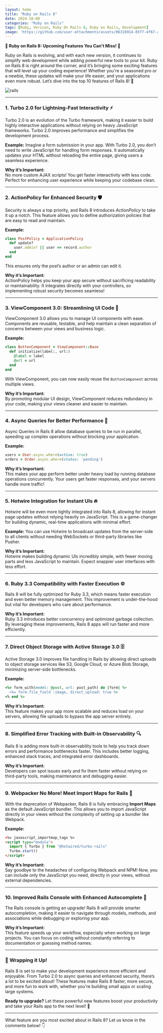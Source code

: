 ```yaml
---
layout: home
title: "Ruby on Rails 8"
date: 2024-10-08
categories: "Ruby on Rails"
tags: [Ruby, Version, Ruby On Rails 8, Ruby on Rails, Development]
image: 'https://github.com/user-attachments/assets/06316914-85f7-4f67-a4ae-1bf01e79fd93'
---
```


**🚀 Ruby on Rails 8: Upcoming Features You Can't Miss! 🌟**

Ruby on Rails is evolving, and with each new version, it continues to simplify web development while adding powerful new tools to your kit. Ruby on Rails 8 is right around the corner, and it’s bringing some exciting features that will level up your coding experience! Whether you're a seasoned pro or a newbie, these updates will make your life easier, and your applications even more robust. Let’s dive into the top 10 features of Rails 8! 🚀

![rails](https://github.com/user-attachments/assets/06316914-85f7-4f67-a4ae-1bf01e79fd93)

---

### 1. **Turbo 2.0 for Lightning-Fast Interactivity ⚡**
Turbo 2.0 is an evolution of the Turbo framework, making it easier to build highly interactive applications without relying on heavy JavaScript frameworks. Turbo 2.0 improves performance and simplifies the development process.

**Example:**
Imagine a form submission in your app. With Turbo 2.0, you don’t need to write JavaScript for handling form responses. It automatically updates your HTML without reloading the entire page, giving users a seamless experience.

**Why it’s Important:**  
No more custom AJAX scripts! You get faster interactivity with less code. Perfect for enhancing user experience while keeping your codebase clean.

---

### 2. **ActionPolicy for Enhanced Security 🛡️**
Security is always a top priority, and Rails 8 introduces *ActionPolicy* to take it up a notch. This feature allows you to define authorization policies that are easy to read and maintain.

**Example:**
```ruby
class PostPolicy < ApplicationPolicy
  def update?
    user.admin? || user == record.author
  end
end
```
This ensures only the post’s author or an admin can edit it.

**Why it’s Important:**  
ActionPolicy helps you keep your app secure without sacrificing readability or maintainability. It integrates directly with your controllers, so implementing robust security becomes seamless!

---

### 3. **ViewComponent 3.0: Streamlining UI Code 🎨**
ViewComponent 3.0 allows you to manage UI components with ease. Components are reusable, testable, and help maintain a clean separation of concerns between your views and business logic.

**Example:**
```ruby
class ButtonComponent < ViewComponent::Base
  def initialize(label:, url:)
    @label = label
    @url = url
  end
end
```
With ViewComponent, you can now easily reuse the `ButtonComponent` across multiple views.

**Why it’s Important:**  
By promoting modular UI design, ViewComponent reduces redundancy in your code, making your views cleaner and easier to maintain.

---

### 4. **Async Queries for Better Performance 🚀**
Async Queries in Rails 8 allow database queries to be run in parallel, speeding up complex operations without blocking your application.

**Example:**
```ruby
users = User.async.where(active: true)
orders = Order.async.where(status: 'pending')
```

**Why it’s Important:**  
This makes your app perform better under heavy load by running database operations concurrently. Your users get faster responses, and your servers handle more traffic!

---

### 5. **Hotwire Integration for Instant UIs 🔥**
Hotwire will be even more tightly integrated into Rails 8, allowing for instant page updates without relying heavily on JavaScript. This is a game-changer for building dynamic, real-time applications with minimal effort.

**Example:**
You can use Hotwire to broadcast updates from the server-side to all clients without needing WebSockets or third-party libraries like Pusher.

**Why it’s Important:**  
Hotwire makes building dynamic UIs incredibly simple, with fewer moving parts and less JavaScript to maintain. Expect snappier user interfaces with less effort.

---

### 6. **Ruby 3.3 Compatibility with Faster Execution ⚙️**
Rails 8 will be fully optimized for Ruby 3.3, which means faster execution and even better memory management. This improvement is under-the-hood but vital for developers who care about performance.

**Why it’s Important:**  
Ruby 3.3 introduces better concurrency and optimized garbage collection. By leveraging these improvements, Rails 8 apps will run faster and more efficiently.

---

### 7. **Direct Object Storage with Active Storage 3.0 🗄️**
Active Storage 3.0 improves file handling in Rails by allowing direct uploads to object storage services like S3, Google Cloud, or Azure Blob Storage, minimizing server-side bottlenecks.

**Example:**
```ruby
<%= form_with(model: @post, url: post_path) do |form| %>
  <%= form.file_field :image, direct_upload: true %>
<% end %>
```

**Why it’s Important:**  
This feature makes your app more scalable and reduces load on your servers, allowing file uploads to bypass the app server entirely.

---

### 8. **Simplified Error Tracking with Built-in Observability 🔍**
Rails 8 is adding more built-in observability tools to help you track down errors and performance bottlenecks faster. This includes better logging, enhanced stack traces, and integrated error dashboards.

**Why it’s Important:**  
Developers can spot issues early and fix them faster without relying on third-party tools, making maintenance and debugging easier.

---

### 9. **Webpacker No More! Meet Import Maps for Rails 🎉**
With the deprecation of Webpacker, Rails 8 is fully embracing **Import Maps** as the default JavaScript bundler. This allows you to import JavaScript directly in your views without the complexity of setting up a bundler like Webpack.

**Example:**
```html
<%= javascript_importmap_tags %>
<script type="module">
  import { Turbo } from "@hotwired/turbo-rails"
  Turbo.start()
</script>
```

**Why it’s Important:**  
Say goodbye to the headaches of configuring Webpack and NPM! Now, you can include only the JavaScript you need, directly in your views, without external dependencies.

---

### 10. **Improved Rails Console with Enhanced Autocomplete 🎯**
The Rails console is getting an upgrade! Rails 8 will provide smarter autocompletion, making it easier to navigate through models, methods, and associations while debugging or exploring your app.

**Why it’s Important:**  
This feature speeds up your workflow, especially when working on large projects. You can focus on coding without constantly referring to documentation or guessing method names.

---

### 🚀 **Wrapping it Up!**
Rails 8 is set to make your development experience more efficient and enjoyable. From Turbo 2.0 to async queries and enhanced security, there’s a lot to be excited about! These features make Rails 8 faster, more secure, and more fun to work with, whether you're building small apps or scaling large systems.

**Ready to upgrade?** Let these powerful new features boost your productivity and take your Rails app to the next level! 🌟

---

What feature are you most excited about in Rails 8? Let us know in the comments below! 👇
